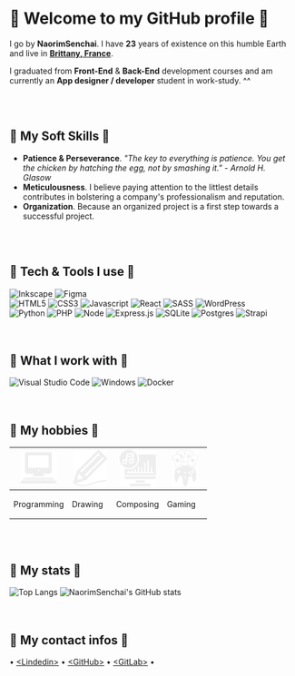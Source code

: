<h1>🍁 Welcome to my GitHub profile 🍁</h1>
<p>I go by <strong>NaorimSenchai</strong>. I have <b>23</b> years of existence on this humble Earth and live in <a href="https://www.google.fr/maps/place/Bretagne/@48.0676074,-5.3211645,7z/data=!3m1!4b1!4m5!3m4!1s0x4811ca61ae7e8eaf:0x10ca5cd36df24b0!8m2!3d48.2020471!4d-2.9326435"><b>Brittany, France</b></a>.</p>
<p>I graduated from <b>Front-End</b> & <b>Back-End</b> development courses and am currently an <b>App designer / developer</b> student in work-study</b>. ^^</p>
<br>
<br>
<h2>🍁 My Soft Skills 🍁</h2>
<ul>
  <li><b>Patience & Perseverance</b>. <i>"The key to everything is patience. You get the chicken by hatching the egg, not by smashing it." - Arnold H. Glasow</i></li>
  <li><b>Meticulousness</b>. I believe paying attention to the littlest details contributes in bolstering a company's professionalism and reputation.</li>
  <li><b>Organization</b>. Because an organized project is a first step towards a successful project.</li>
</ul>
<br>
<br>
<div>
  <h2>🍁 Tech & Tools I use 🍁</h2>
  <div>
    <img alt="Inkscape" src="https://img.shields.io/badge/Inkscape-e0e0e0?style=for-the-badge&logo=inkscape&logoColor=080A13">
    <img alt="Figma" src="https://img.shields.io/badge/figma-%23F24E1E.svg?style=for-the-badge&logo=figma&logoColor=white">
  </div>
  <div>
    <img alt="HTML5" src="https://img.shields.io/badge/HTML5-E34F26?style=for-the-badge&logo=html5&logoColor=white">
    <img alt="CSS3" src="https://img.shields.io/badge/CSS3-1572B6?style=for-the-badge&logo=css3&logoColor=white">
    <img alt="Javascript" src="https://img.shields.io/badge/JavaScript-F7DF1E?style=for-the-badge&logo=javascript&logoColor=black">
    <img alt="React" src="https://img.shields.io/badge/react-%2320232a.svg?style=for-the-badge&logo=react&logoColor=%2361DAFB">
    <img alt="SASS" src="https://img.shields.io/badge/SASS-hotpink.svg?style=for-the-badge&logo=SASS&logoColor=white">
    <img alt="WordPress" src="https://img.shields.io/badge/WordPress-%23117AC9.svg?style=for-the-badge&logo=WordPress&logoColor=white">
  </div>
  <div>
    <img alt="Python" src="https://img.shields.io/badge/python-3670A0?style=for-the-badge&logo=python&logoColor=ffdd54">
    <img alt="PHP" src="https://img.shields.io/badge/php-%23777BB4.svg?style=for-the-badge&logo=php&logoColor=white">
    <img alt="Node" src="https://img.shields.io/badge/node.js-6DA55F?style=for-the-badge&logo=node.js&logoColor=white">
    <img alt="Express.js" src="https://img.shields.io/badge/express.js-%23404d59.svg?style=for-the-badge&logo=express&logoColor=%2361DAFB">
    <img alt="SQLite" src="https://img.shields.io/badge/sqlite-%2307405e.svg?style=for-the-badge&logo=sqlite&logoColor=white">
    <img alt="Postgres" src="https://img.shields.io/badge/postgres-%23316192.svg?style=for-the-badge&logo=postgresql&logoColor=white">
    <img alt="Strapi" src="https://img.shields.io/badge/strapi-%232E7EEA.svg?style=for-the-badge&logo=strapi&logoColor=white">
  </div>
</div>
<br>
<br>
<div>
  <h2>🍁 What I work with 🍁</h2>
  <div>
    <img alt="Visual Studio Code" src="https://img.shields.io/badge/Visual%20Studio%20Code-0078d7.svg?style=for-the-badge&logo=visual-studio-code&logoColor=white">
    <img alt="Windows" src="https://img.shields.io/badge/Windows-0078D6?style=for-the-badge&logo=windows&logoColor=white">
    <img alt="Docker" src="https://img.shields.io/badge/docker-%230db7ed.svg?style=for-the-badge&logo=docker&logoColor=white">
  </div>
</div>
<br>
<br>
<div>
  <h2>🍁 My hobbies 🍁</h2>
  <table>
    <thead>
      <tr>
        <th>
          <img alt="Programming" style="width: 64px; height: 64px; object-fit: contain;" src="https://raw.githubusercontent.com/NaorimSenchai/NaorimSenchai/main/programming.svg">
        </th>
        <th>
          <img alt="Drawing" style="width: 64px; height: 64px; object-fit: contain;" src="https://raw.githubusercontent.com/NaorimSenchai/NaorimSenchai/main/drawing.svg">
        </th>
        <th>
          <img alt="Composing" style="width: 64px; height: 64px; object-fit: contain;" src="https://raw.githubusercontent.com/NaorimSenchai/NaorimSenchai/e166e255f5cd81047c118e24c4e8f7fe0f207182/composing.svg">
        </th>
        <th>
          <img alt="Gaming" style="width: 64px; height: 64px; object-fit: contain;" src="https://raw.githubusercontent.com/NaorimSenchai/NaorimSenchai/main/gaming.svg">
        </th>
      </tr>
    </thead>
    <tbody>
      <tr>
        <td><p>Programming</p></td>
        <td><p>Drawing</p></td>
        <td><p>Composing</p></td>
        <td><p>Gaming</p></td>
      </tr>
    </tbody>
  </table>
</div>
<br>
<br>
<div>
  <h2>🍁 My stats 🍁</h2>
  <img alt="Top Langs" src="https://github-readme-stats.vercel.app/api/top-langs/?username=naorimsenchai&layout=compact&text_color=fefefe&theme=dark&hide_border=true&bg_color=-45,B626FF,FF2684">
  <img alt="NaorimSenchai's GitHub stats" src="https://github-readme-stats.vercel.app/api?username=naorimsenchai&show_icons=true&text_color=fefefe&theme=dark&hide_border=true&bg_color=45,26FFFF,268BFF">
</div>
<br>
<br>
<div>
  <h2>🍁 My contact infos 🍁</h2>
  <p>
    •
    <a href="https://www.linkedin.com/in/romain-chenais/">&lt;Lindedin&gt;</a>
    •
    <a href="https://github.com/NaorimSenchai">&lt;GitHub&gt;</a>
    •
    <a href="https://gitlab.com/naorimsenchai">&lt;GitLab&gt;</a>
    •
  </p>
</div>
